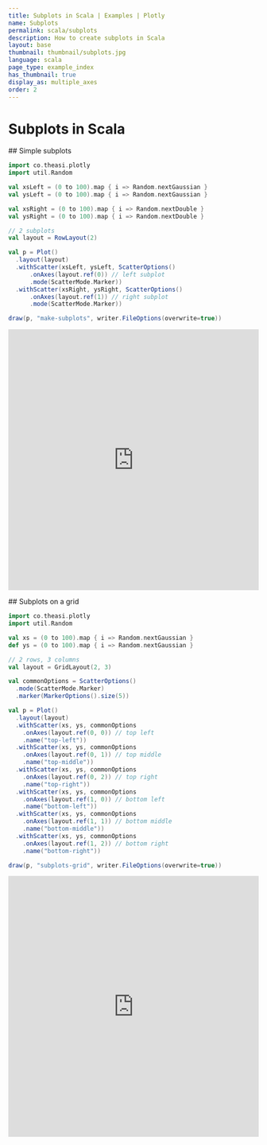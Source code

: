 ```yaml
---
title: Subplots in Scala | Examples | Plotly
name: Subplots
permalink: scala/subplots
description: How to create subplots in Scala
layout: base
thumbnail: thumbnail/subplots.jpg
language: scala
page_type: example_index
has_thumbnail: true
display_as: multiple_axes
order: 2
---
```


# Subplots in Scala

## Simple subplots

```scala
import co.theasi.plotly
import util.Random

val xsLeft = (0 to 100).map { i => Random.nextGaussian }
val ysLeft = (0 to 100).map { i => Random.nextGaussian }

val xsRight = (0 to 100).map { i => Random.nextDouble }
val ysRight = (0 to 100).map { i => Random.nextDouble }

// 2 subplots
val layout = RowLayout(2)

val p = Plot()
  .layout(layout)
  .withScatter(xsLeft, ysLeft, ScatterOptions()
      .onAxes(layout.ref(0)) // left subplot
      .mode(ScatterMode.Marker))
  .withScatter(xsRight, ysRight, ScatterOptions()
      .onAxes(layout.ref(1)) // right subplot
      .mode(ScatterMode.Marker))

draw(p, "make-subplots", writer.FileOptions(overwrite=true))
```

<iframe id="graph" scrolling="no" style="border:none;" seamless="seamless" src="https://plot.ly/~pbugnion/330.embed" height="525px" width="100%"></iframe>

## Subplots on a grid

```scala
import co.theasi.plotly
import util.Random

val xs = (0 to 100).map { i => Random.nextGaussian }
def ys = (0 to 100).map { i => Random.nextGaussian }

// 2 rows, 3 columns
val layout = GridLayout(2, 3)

val commonOptions = ScatterOptions()
  .mode(ScatterMode.Marker)
  .marker(MarkerOptions().size(5))

val p = Plot()
  .layout(layout)
  .withScatter(xs, ys, commonOptions
    .onAxes(layout.ref(0, 0)) // top left
    .name("top-left"))
  .withScatter(xs, ys, commonOptions
    .onAxes(layout.ref(0, 1)) // top middle
    .name("top-middle"))
  .withScatter(xs, ys, commonOptions
    .onAxes(layout.ref(0, 2)) // top right
    .name("top-right"))
  .withScatter(xs, ys, commonOptions
    .onAxes(layout.ref(1, 0)) // bottom left
    .name("bottom-left"))
  .withScatter(xs, ys, commonOptions
    .onAxes(layout.ref(1, 1)) // bottom middle
    .name("bottom-middle"))
  .withScatter(xs, ys, commonOptions
    .onAxes(layout.ref(1, 2)) // bottom right
    .name("bottom-right"))

draw(p, "subplots-grid", writer.FileOptions(overwrite=true))
```

<iframe id="graph" scrolling="no" style="border:none;" seamless="seamless" src="https://plot.ly/~pbugnion/334.embed" height="525px" width="100%"></iframe>
